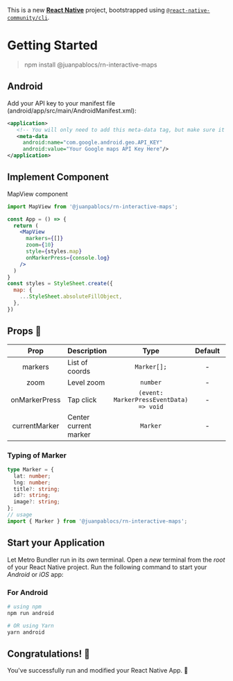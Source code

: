 This is a new [**React Native**](https://reactnative.dev) project, bootstrapped using [`@react-native-community/cli`](https://github.com/react-native-community/cli).

# Getting Started

>npm install @juanpablocs/rn-interactive-maps

## Android

Add your API key to your manifest file (android/app/src/main/AndroidManifest.xml):

```xml
<application>
   <!-- You will only need to add this meta-data tag, but make sure it's a child of application -->
   <meta-data
     android:name="com.google.android.geo.API_KEY"
     android:value="Your Google maps API Key Here"/>
</application>
```

## Implement Component
MapView component
```jsx
import MapView from '@juanpablocs/rn-interactive-maps';

const App = () => {
  return (
    <MapView
      markers={[]}
      zoom={10}
      style={styles.map}
      onMarkerPress={console.log}
    />
  )
}
const styles = StyleSheet.create({
  map: {
    ...StyleSheet.absoluteFillObject,
  },
})
```

## Props 💅
|               Prop               | Description                                                                     |                                                                                              Type                                                                                               | Default | Required |
| :------------------------------: | :------------------------------------------------------------------------------ | :---------------------------------------------------------------------------------------------------------------------------------------------------------------------------------------------: | :-----: | :------: |
|         markers         | List  of coords                                              |                                                            ```Marker[];```                                                           |    -    |  true   |
|         zoom         | Level zoom                                             |                                                            ```number```                                                           |    -    |  true   |
|         onMarkerPress         | Tap click                                             |                                                            ```(event: MarkerPressEventData) => void```                                                           |    -    |  false   |
|         currentMarker         | Center current marker                                             |                                                            ```Marker```                                                           |    -    |  false   |

### Typing of Marker
```ts
type Marker = {
  lat: number;
  lng: number;
  title?: string;
  id?: string;
  image?: string;
};
// usage
import { Marker } from '@juanpablocs/rn-interactive-maps';
```

## Start your Application

Let Metro Bundler run in its _own_ terminal. Open a _new_ terminal from the _root_ of your React Native project. Run the following command to start your _Android_ or _iOS_ app:

### For Android

```bash
# using npm
npm run android

# OR using Yarn
yarn android
```

## Congratulations! :tada:

You've successfully run and modified your React Native App. :partying_face:

